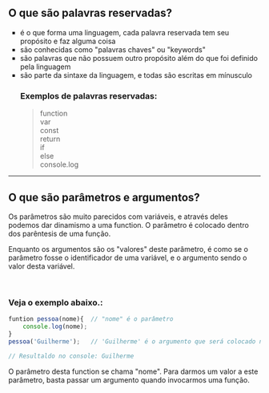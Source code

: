 ## O que são palavras reservadas?
<ul type=square>
<li>é o que forma uma linguagem, cada palavra reservada tem seu propósito e faz alguma coisa</li>
<li>são conhecidas como "palavras chaves" ou "keywords" </li>
<li>são palavras que não possuem outro propósito além do que foi definido pela linguagem</li>
<li>são parte da sintaxe da linguagem, e todas são escritas em mínusculo </li>

### Exemplos de palavras reservadas: 
> function      </br>
> var           </br>
> const         </br>
> return        </br>
> if            </br>
> else          </br>
> console.log   </br>
</ul>

_________________________________________________________________

## O que são parâmetros e argumentos? 
Os parâmetros são muito parecidos com variáveis, e através deles podemos dar dinamismo a uma function. O parâmetro é colocado dentro dos parêntesis de uma função. 

Enquanto os argumentos são os "valores" deste parâmetro, é como se o parâmetro fosse o identificador de uma variável, e o argumento sendo o valor desta variável. 

</br>

### Veja o exemplo abaixo.: 

```js
funtion pessoa(nome){  // "nome" é o parâmetro
    console.log(nome);
}
pessoa('Guilherme');   // 'Guilherme' é o argumento que será colocado no parâmetro "nome"

// Resultaldo no console: Guilherme
```

O parâmetro desta function se chama "nome". Para darmos um valor a este parâmetro, basta
passar um argumento quando invocarmos uma função.